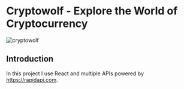 # Cryptowolf - Explore the World of Cryptocurrency

![cryptowolf](https://user-images.githubusercontent.com/60442686/212491986-40c78ada-3be6-479a-98d4-856c1823cd37.png)


## Introduction

In this project I use React and multiple APIs powered by https://rapidapi.com.



